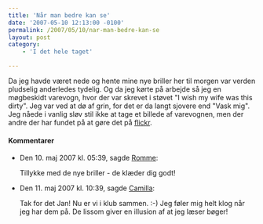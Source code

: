 ```yaml
---
title: 'Når man bedre kan se'
date: '2007-05-10 12:13:00 -0100'
permalink: /2007/05/10/nar-man-bedre-kan-se
layout: post
category:
    - 'I det hele taget'

---
```

Da jeg havde været nede og hente mine nye briller her til morgen var verden pludselig anderledes tydelig. Og da jeg kørte på arbejde så jeg en møgbeskidt varevogn, hvor der var skrevet i støvet "I wish my wife was this dirty". Jeg var ved at dø af grin, for det er da langt sjovere end "Vask mig". Jeg nåede i vanlig sløv stil ikke at tage et billede af varevognen, men der andre der har fundet på at gøre det på [flickr](http://www.flickr.com/photos/vooza/455656677/).
<div class="vintage-comments">
<h4>Kommentarer </h4>
<ul class="vintage-comments-list"><li>
<p class="comment-meta">Den <time pubdate datetime="2007-05-10T17:39:48+02:00">10. maj 2007 kl.  05:39</time>, sagde <a href="http://rommenet.dk">Romme</a>:</p>
<p>Tillykke med de nye briller - de klæder dig godt!</p>
</li>

<li>
<p class="comment-meta">Den <time pubdate datetime="2007-05-11T10:39:04+02:00">11. maj 2007 kl.  10:39</time>, sagde <a href="http://">Camilla</a>:</p>
<p>Tak for det Jan! Nu er vi i klub sammen. :-) Jeg føler mig helt klog når jeg har dem på. De lissom giver en illusion af at jeg læser bøger!</p>
</li>
</ul>
</div>
